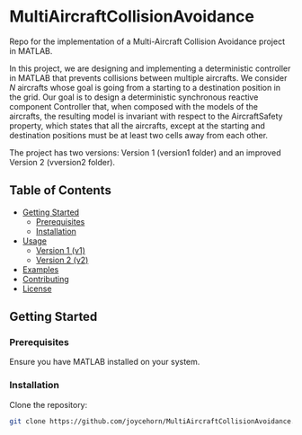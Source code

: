 
# MultiAircraftCollisionAvoidance
Repo for the implementation of a Multi-Aircraft Collision Avoidance project in MATLAB.

In this project, we are designing and implementing a deterministic controller in MATLAB that prevents collisions between multiple aircrafts. We consider $N$ aircrafts whose goal is going from a starting to a destination position in the grid. Our goal is to design a deterministic synchronous reactive component Controller that, when composed with the models of the aircrafts, the resulting model is invariant with respect to the AircraftSafety property, which states that all the aircrafts, except at the starting and destination positions must be at least two cells away from each other. 

The project has two versions: Version 1 (version1 folder) and an improved Version 2 (vversion2 folder).

## Table of Contents
- [Getting Started](#getting-started)
  - [Prerequisites](#prerequisites)
  - [Installation](#installation)
- [Usage](#usage)
  - [Version 1 (v1)](#version-1-v1)
  - [Version 2 (v2)](#version-2-v2)
- [Examples](#examples)
- [Contributing](#contributing)
- [License](#license)

## Getting Started

### Prerequisites
Ensure you have MATLAB installed on your system.

### Installation
Clone the repository:
```bash
git clone https://github.com/joycehorn/MultiAircraftCollisionAvoidance.git

